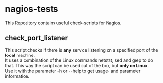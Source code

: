 # nagios-tests #
This Repository contains useful check-scripts for Nagios.

## check_port_listener ##
This script checks if there is **any** service listening on a specified port of the **local** machine.<br/>
It uses a combination of the Linux commands netstat, sed and grep to do that.
This way the script can be used out of the box, but **only on Linux**.<br/>
Use it with the parameter -h or --help to get usage- and parameter information.

